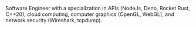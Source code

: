 Software Engineer with a specialization in APIs (NodeJs, Deno, Rocket Rust, C++20), cloud computing, computer graphics (OpenGL, WebGL), and network security (Wireshark, tcpdump).  

<!---
TheodoreAI/TheodoreAI is a ✨ special ✨ repository because its `README.md` (this file) appears on your GitHub profile.
You can click the Preview link to take a look at your changes.
--->
